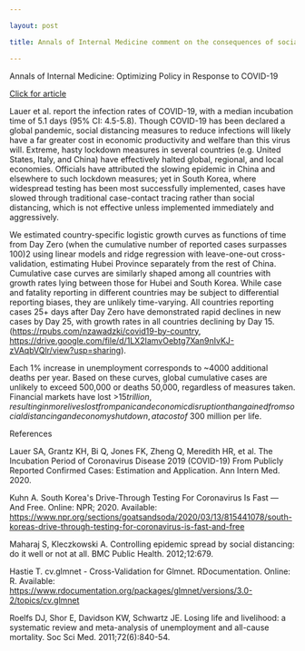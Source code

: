 ```yaml
---

layout: post

title: Annals of Internal Medicine comment on the consequences of social distancing

---
```


Annals of Internal Medicine: Optimizing Policy in Response to COVID-19

[Click for article](https://annals.org/aim/fullarticle/2762808/incubation-period-coronavirus-disease-2019-covid-19-from-publicly-reported#article-top)

 

Lauer et al. report the infection rates of COVID-19, with a median incubation time of 5.1 days (95% CI: 4.5-5.8). Though COVID-19 has been declared a global pandemic, social distancing measures to reduce infections will likely have a far greater cost in economic productivity and welfare than this virus will. Extreme, hasty lockdown measures in several countries (e.g. United States, Italy, and China) have effectively halted global, regional, and local economies. Officials have attributed the slowing epidemic in China and elsewhere to such lockdown measures; yet in South Korea, where widespread testing has been most successfully implemented, cases have slowed through traditional case-contact tracing rather than social distancing, which is not effective unless implemented immediately and aggressively.

 

We estimated country-specific logistic growth curves as functions of time from Day Zero (when the cumulative number of reported cases surpasses 100)2 using linear models and ridge regression with leave-one-out cross-validation, estimating Hubei Province separately from the rest of China. Cumulative case curves are similarly shaped among all countries with growth rates lying between those for Hubei and South Korea. While case and fatality reporting in different countries may be subject to differential reporting biases, they are unlikely time-varying. All countries reporting cases 25+ days after Day Zero have demonstrated rapid declines in new cases by Day 25, with growth rates in all countries declining by Day 15. (https://rpubs.com/nzawadzki/covid19-by-country, https://drive.google.com/file/d/1LX2IamvOebtg7Xan9nIvKJ-zVAqbVQlr/view?usp=sharing).

 

Each 1% increase in unemployment corresponds to ~4000 additional deaths per year. Based on these curves, global cumulative cases are unlikely to exceed 500,000 or deaths 50,000, regardless of measures taken. Financial markets have lost >$15 trillion, resulting in more lives lost from panic and economic disruption than gained from social distancing and economy shutdown, at a cost of ~$300 million per life.

 

References

Lauer SA, Grantz KH, Bi Q, Jones FK, Zheng Q, Meredith HR, et al. The Incubation Period of Coronavirus Disease 2019 (COVID-19) From Publicly Reported Confirmed Cases: Estimation and Application. Ann Intern Med. 2020.

 

Kuhn A. South Korea's Drive-Through Testing For Coronavirus Is Fast — And Free. Online: NPR; 2020. Available: https://www.npr.org/sections/goatsandsoda/2020/03/13/815441078/south-koreas-drive-through-testing-for-coronavirus-is-fast-and-free

 

Maharaj S, Kleczkowski A. Controlling epidemic spread by social distancing: do it well or not at all. BMC Public Health. 2012;12:679.

 

Hastie T. cv.glmnet - Cross-Validation for Glmnet. RDocumentation. Online: R. Available: https://www.rdocumentation.org/packages/glmnet/versions/3.0-2/topics/cv.glmnet

 

Roelfs DJ, Shor E, Davidson KW, Schwartz JE. Losing life and livelihood: a systematic review and meta-analysis of unemployment and all-cause mortality. Soc Sci Med. 2011;72(6):840-54.

